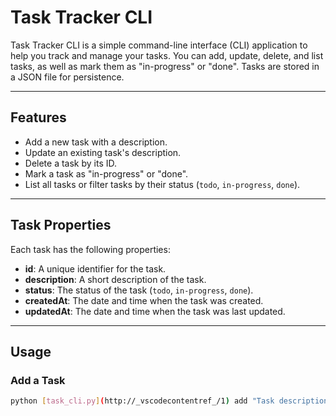 # Task Tracker CLI

Task Tracker CLI is a simple command-line interface (CLI) application to help you track and manage your tasks. You can add, update, delete, and list tasks, as well as mark them as "in-progress" or "done". Tasks are stored in a JSON file for persistence.

---

## Features

- Add a new task with a description.
- Update an existing task's description.
- Delete a task by its ID.
- Mark a task as "in-progress" or "done".
- List all tasks or filter tasks by their status (`todo`, `in-progress`, `done`).

---

## Task Properties

Each task has the following properties:

- **id**: A unique identifier for the task.
- **description**: A short description of the task.
- **status**: The status of the task (`todo`, `in-progress`, `done`).
- **createdAt**: The date and time when the task was created.
- **updatedAt**: The date and time when the task was last updated.

---

## Usage

### Add a Task
```bash
python [task_cli.py](http://_vscodecontentref_/1) add "Task description"